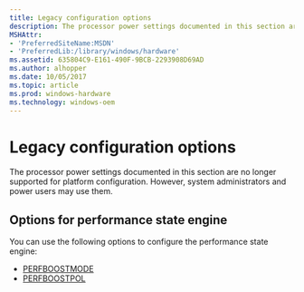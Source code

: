 ```yaml
---
title: Legacy configuration options
description: The processor power settings documented in this section are no longer supported for platform configuration. However, system administrators and power users may use them.
MSHAttr:
- 'PreferredSiteName:MSDN'
- 'PreferredLib:/library/windows/hardware'
ms.assetid: 635804C9-E161-490F-9BCB-2293908D69AD
ms.author: alhopper
ms.date: 10/05/2017
ms.topic: article
ms.prod: windows-hardware
ms.technology: windows-oem
---
```


# Legacy configuration options


The processor power settings documented in this section are no longer supported for platform configuration. However, system administrators and power users may use them.

## <span id="Options_for_performance_state_engine"></span><span id="options_for_performance_state_engine"></span><span id="OPTIONS_FOR_PERFORMANCE_STATE_ENGINE"></span>Options for performance state engine


You can use the following options to configure the performance state engine:

-   [PERFBOOSTMODE](legacy-config-options-perfboostmode.md)
-   [PERFBOOSTPOL](legacy-config-options-perfboostpol.md)